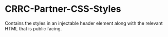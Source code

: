 # CRRC-Partner-CSS-Styles
Contains the styles in an injectable header element along with the relevant HTML that is public facing.
